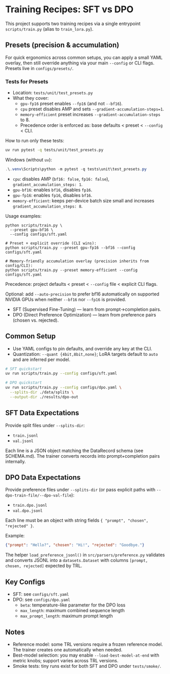 # Training Recipes: SFT vs DPO

This project supports two training recipes via a single entrypoint `scripts/train.py` (alias to `train_lora.py`).

## Presets (precision & accumulation)

For quick ergonomics across common setups, you can apply a small YAML overlay, then still override anything via your main `--config` or CLI flags. Presets live in `configs/presets/`.

### Tests for Presets

- Location: `tests/unit/test_presets.py`
- What they cover:
  - `gpu-fp16` preset enables `--fp16` (and not `--bf16`).
  - `cpu` preset disables AMP and sets `--gradient-accumulation-steps=1`.
  - `memory-efficient` preset increases `--gradient-accumulation-steps` to 8.
  - Precedence order is enforced as: base defaults < preset < `--config` < CLI.

How to run only these tests:

```bash
uv run pytest -q tests/unit/test_presets.py
```

Windows (without `uv`):

```powershell
.\.venv\Scripts\python -m pytest -q tests\unit\test_presets.py
```

- `cpu`: disables AMP (`bf16: false`, `fp16: false`), `gradient_accumulation_steps: 1`.
- `gpu-bf16`: enables `bf16`, disables `fp16`.
- `gpu-fp16`: enables `fp16`, disables `bf16`.
- `memory-efficient`: keeps per-device batch size small and increases `gradient_accumulation_steps: 8`.

Usage examples:

```
python scripts/train.py \
  --preset gpu-bf16 \
  --config configs/sft.yaml

# Preset + explicit override (CLI wins):
python scripts/train.py --preset gpu-fp16 --bf16 --config configs/sft.yaml

# Memory-friendly accumulation overlay (precision inherits from config/CLI):
python scripts/train.py --preset memory-efficient --config configs/sft.yaml
```

Precedence: project defaults < preset < `--config` file < explicit CLI flags.

Optional: add `--auto-precision` to prefer bf16 automatically on supported NVIDIA GPUs when neither `--bf16` nor `--fp16` is provided.

- SFT (Supervised Fine-Tuning) — learn from prompt→completion pairs.
- DPO (Direct Preference Optimization) — learn from preference pairs (chosen vs. rejected).

## Common Setup

- Use YAML configs to pin defaults, and override any key at the CLI.
- Quantization: `--quant {4bit,8bit,none}`; LoRA targets default to `auto` and are inferred per model.

```bash
# SFT quickstart
uv run scripts/train.py --config configs/sft.yaml

# DPO quickstart
uv run scripts/train.py --config configs/dpo.yaml \
  --splits-dir ./data/splits \
  --output-dir ./results/dpo-out
```

## SFT Data Expectations

Provide split files under `--splits-dir`:

- `train.jsonl`
- `val.jsonl`

Each line is a JSON object matching the DataRecord schema (see SCHEMA.md). The trainer converts records into prompt+completion pairs internally.

## DPO Data Expectations

Provide preference files under `--splits-dir` (or pass explicit paths with `--dpo-train-file/--dpo-val-file`):

- `train.dpo.jsonl`
- `val.dpo.jsonl`

Each line must be an object with string fields `{ "prompt", "chosen", "rejected" }`.

Example:

```json
{"prompt": "Hello?", "chosen": "Hi!", "rejected": "Goodbye."}
```

The helper `load_preference_jsonl()` in `src/parsers/preference.py` validates and converts JSONL into a `datasets.Dataset` with columns `[prompt, chosen, rejected]` expected by TRL.

## Key Configs

- SFT: see `configs/sft.yaml`
- DPO: see `configs/dpo.yaml`
  - `beta`: temperature-like parameter for the DPO loss
  - `max_length`: maximum combined sequence length
  - `max_prompt_length`: maximum prompt length

## Notes

- Reference model: some TRL versions require a frozen reference model. The trainer creates one automatically when needed.
- Best-model selection: you may enable `--load-best-model-at-end` with metric knobs; support varies across TRL versions.
- Smoke tests: tiny runs exist for both SFT and DPO under `tests/smoke/`.
